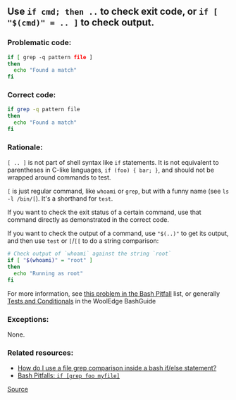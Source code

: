 ## Use `if cmd; then ..` to check exit code, or `if [ "$(cmd)" = .. ]` to check output.

### Problematic code:

```sh
if [ grep -q pattern file ]
then
  echo "Found a match"
fi
```

### Correct code:

```sh
if grep -q pattern file
then
  echo "Found a match"
fi

```
### Rationale:

`[ .. ]` is not part of shell syntax like `if` statements. It is not equivalent to parentheses in C-like languages, `if (foo) { bar; }`, and should not be wrapped around commands to test. 

`[` is just regular command, like `whoami` or `grep`, but with a funny name (see `ls -l /bin/[`). It's a shorthand for `test`. 

If you want to check the exit status of a certain command, use that command directly as demonstrated in the correct code.

If you want to check the output of a command, use `"$(..)"` to get its output, and then use `test` or  `[`/`[[` to do a string comparison:

```sh
# Check output of `whoami` against the string `root`
if [ "$(whoami)" = "root" ]
then
  echo "Running as root"
fi
```

For more information, see [this problem in the Bash Pitfall](http://mywiki.wooledge.org/BashPitfalls#if_.5Bgrep_foo_myfile.5D) list, or generally [Tests and Conditionals](http://mywiki.wooledge.org/BashGuide/TestsAndConditionals) in the WoolEdge BashGuide 

### Exceptions:

None.

### Related resources:

* [How do I use a file grep comparison inside a bash if/else statement?](https://stackoverflow.com/questions/2480584/how-do-i-use-a-file-grep-comparison-inside-a-bash-if-else-statement)
* [Bash Pitfalls: `if [grep foo myfile]`](https://mywiki.wooledge.org/BashPitfalls#if_.5Bgrep_foo_myfile.5D)

[Source](https://github.com/koalaman/shellcheck/wiki/SC1014)

